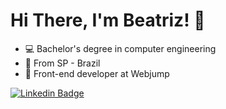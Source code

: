 # Hi There, I'm Beatriz! 👋

- 💻 Bachelor's degree in computer engineering
- 📍 From SP - Brazil 
- 💼 Front-end developer at Webjump

[![Linkedin Badge](https://img.shields.io/badge/-LinkedIn-blue?style=flat-square&logo=Linkedin&logoColor=white&link=https://www.linkedin.com/in/beatriz-varela-79a104176/)](https://www.linkedin.com/in/beatriz-varela-79a104176/) 

